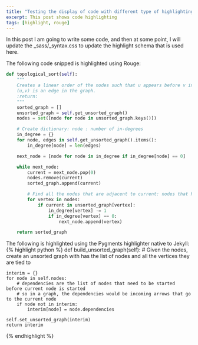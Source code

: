 ```yaml
---
title: "Testing the display of code with different type of highlighting"
excerpt: This post shows code highlighting
tags: [highlight, rouge]
---
```


In this post I am going to write some code, and then at some point, I will update the _sass/_syntax.css to update the highlight schema that is used here.

The following code snipped is highlighted using Rouge:
```python
def topological_sort(self):
    """
    Creates a linear order of the nodes such that u appears before v in the linear order if v depends on u (so that
    (u,v) is an edge in the graph.
    :return:
    """
    sorted_graph = []
    unsorted_graph = self.get_unsorted_graph()
    nodes = set([node for node in unsorted_graph.keys()])

    # Create dictionary: node : number of in-degrees
    in_degree = {}
    for node, edges in self.get_unsorted_graph().items():
        in_degree[node] = len(edges)

    next_node = [node for node in in_degree if in_degree[node] == 0]

    while next_node:
        current = next_node.pop(0)
        nodes.remove(current)
        sorted_graph.append(current)

        # Find all the nodes that are adjacent to current: nodes that have current in one of their edges
        for vertex in nodes:
            if current in unsorted_graph[vertex]:
                in_degree[vertex] -= 1
                if in_degree[vertex] == 0:
                    next_node.append(vertex)

    return sorted_graph
```

The following is highlighted using the Pygments highlighter native to Jekyll:
{% highlight python %}
def build_unsorted_graph(self):
    # Given the nodes, create an unsorted graph with has the list of nodes and all the vertices they are tied to

    interim = {}
    for node in self.nodes:
        # dependencies are the list of nodes that need to be started before current node is started
        # so in a graph, the dependencies would be incoming arrows that go to the current node
        if node not in interim:
            interim[node] = node.dependencies

    self.set_unsorted_graph(interim)
    return interim
{% endhighlight %}
